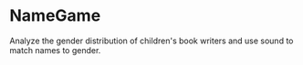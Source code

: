# NameGame
Analyze the gender distribution of children's book writers and use sound to match names to gender.

